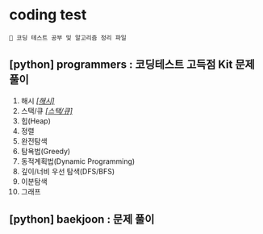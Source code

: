 # coding test
```
📌 코딩 테스트 공부 및 알고리즘 정리 파일 
```
## [python] programmers : 코딩테스트 고득점 Kit 문제 풀이
1. 해시 [*[해시]*](https://github.com/soyeong-kim/coding_test/blob/main/programmers/programmers_hash.ipynb)
2. 스택/큐 [*[스택/큐]*](https://github.com/soyeong-kim/coding_test/blob/main/programmers/programmers_stack_and_queue.ipynb)
3. 힙(Heap)
4. 정렬
5. 완전탐색
6. 탐욕법(Greedy)
7. 동적계획법(Dynamic Programming)
8. 깊이/너비 우선 탐색(DFS/BFS)
9. 이분탐색
10. 그래프
## [python] baekjoon : 문제 풀이
